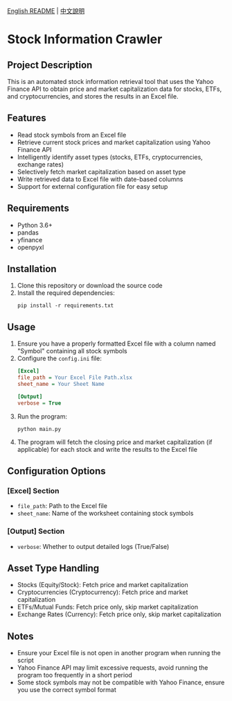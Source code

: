 [English README](README.en.md) | [中文說明](README.md)

# Stock Information Crawler

## Project Description
This is an automated stock information retrieval tool that uses the Yahoo Finance API to obtain price and market capitalization data for stocks, ETFs, and cryptocurrencies, and stores the results in an Excel file.

## Features
- Read stock symbols from an Excel file
- Retrieve current stock prices and market capitalization using Yahoo Finance API
- Intelligently identify asset types (stocks, ETFs, cryptocurrencies, exchange rates)
- Selectively fetch market capitalization based on asset type
- Write retrieved data to Excel file with date-based columns
- Support for external configuration file for easy setup

## Requirements
- Python 3.6+
- pandas
- yfinance
- openpyxl

## Installation
1. Clone this repository or download the source code
2. Install the required dependencies:
   ```
   pip install -r requirements.txt
   ```

## Usage
1. Ensure you have a properly formatted Excel file with a column named "Symbol" containing all stock symbols
2. Configure the `config.ini` file:
   ```ini
   [Excel]
   file_path = Your Excel File Path.xlsx
   sheet_name = Your Sheet Name
   
   [Output]
   verbose = True
   ```
3. Run the program:
   ```
   python main.py
   ```
4. The program will fetch the closing price and market capitalization (if applicable) for each stock and write the results to the Excel file

## Configuration Options
### [Excel] Section
- `file_path`: Path to the Excel file
- `sheet_name`: Name of the worksheet containing stock symbols

### [Output] Section
- `verbose`: Whether to output detailed logs (True/False)

## Asset Type Handling
- Stocks (Equity/Stock): Fetch price and market capitalization
- Cryptocurrencies (Cryptocurrency): Fetch price and market capitalization
- ETFs/Mutual Funds: Fetch price only, skip market capitalization
- Exchange Rates (Currency): Fetch price only, skip market capitalization

## Notes
- Ensure your Excel file is not open in another program when running the script
- Yahoo Finance API may limit excessive requests, avoid running the program too frequently in a short period
- Some stock symbols may not be compatible with Yahoo Finance, ensure you use the correct symbol format 